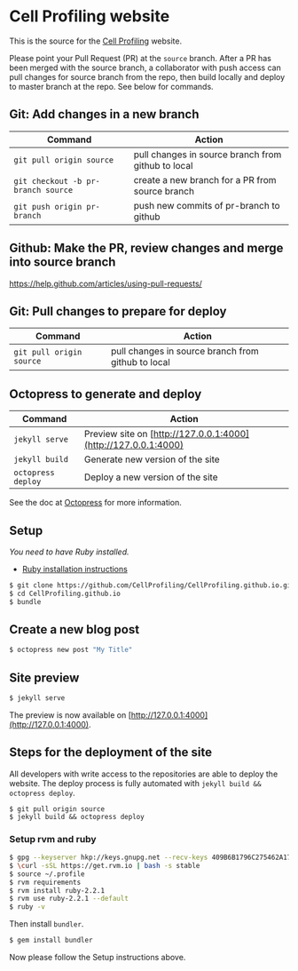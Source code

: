 # Cell Profiling website

This is the source for the [Cell Profiling](https://cellprofiling.github.io/) website.

Please point your Pull Request (PR) at the `source` branch. After a PR has been merged with the source branch, a collaborator with push access can pull changes for source branch from the repo, then build locally and deploy to master branch at the repo. See below for commands.

## Git: Add changes in a new branch

| Command | Action |
|---|---|
| `git pull origin source` | pull changes in source branch from github to local |
| `git checkout -b pr-branch source` | create a new branch for a PR from source branch |
| `git push origin pr-branch` | push new commits of pr-branch to github |

## Github: Make the PR, review changes and merge into source branch

https://help.github.com/articles/using-pull-requests/

## Git: Pull changes to prepare for deploy

| Command | Action |
|---|---|
| `git pull origin source` | pull changes in source branch from github to local

## Octopress to generate and deploy

| Command | Action |
|---|---|
| `jekyll serve` | Preview site on [http://127.0.0.1:4000](http://127.0.0.1:4000)
| `jekyll build` | Generate new version of the site
| `octopress deploy` | Deploy a new version of the site

See the doc at [Octopress](https://github.com/octopress/octopress) for more information.

## Setup

_You need to have Ruby installed._

- [Ruby installation instructions](https://www.ruby-lang.org/en/documentation/installation/)

```bash
$ git clone https://github.com/CellProfiling/CellProfiling.github.io.git
$ cd CellProfiling.github.io
$ bundle
```

## Create a new blog post

```bash
$ octopress new post "My Title"
```

## Site preview

```bash
$ jekyll serve
```

The preview is now available on [http://127.0.0.1:4000](http://127.0.0.1:4000).

## Steps for the deployment of the site

All developers with write access to the repositories are able to deploy the website. The deploy process is fully automated with `jekyll build && octopress deploy`.

```
$ git pull origin source
$ jekyll build && octopress deploy
```

### Setup rvm and ruby

```bash
$ gpg --keyserver hkp://keys.gnupg.net --recv-keys 409B6B1796C275462A1703113804BB82D39DC0E3
$ \curl -sSL https://get.rvm.io | bash -s stable
$ source ~/.profile
$ rvm requirements
$ rvm install ruby-2.2.1
$ rvm use ruby-2.2.1 --default
$ ruby -v
```

Then install `bundler`.

```bash
$ gem install bundler
```

Now please follow the Setup instructions above.
